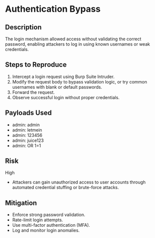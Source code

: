 # Authentication Bypass

## Description
The login mechanism allowed access without validating the correct password, enabling attackers to log in using known usernames or weak credentials.

## Steps to Reproduce
1. Intercept a login request using Burp Suite Intruder.
2. Modify the request body to bypass validation logic, or try common usernames with blank or default passwords.
3. Forward the request.
4. Observe successful login without proper credentials.

## Payloads Used
  - admin: admin
  - admin: letmein
  - admin: 123456
  - admin: juice123
  - admin: OR 1=1

## Risk
High
- Attackers can gain unauthorized access to user accounts through automated credential stuffing or brute-force attacks.

## Mitigation
- Enforce strong password validation.
- Rate-limit login attempts.
- Use multi-factor authentication (MFA).
- Log and monitor login anomalies.
